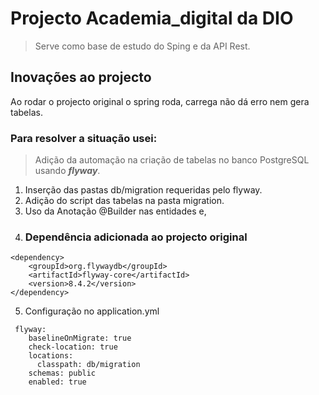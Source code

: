 # Projecto Academia_digital da DIO 
> Serve como base de estudo do Sping e da API Rest.
## Inovações ao projecto
Ao rodar o projecto original o spring roda, carrega não dá erro nem gera tabelas.
### Para resolver a situação usei:
> Adição da automação na criação de tabelas no banco PostgreSQL usando ***flyway***.
1. Inserção das pastas db/migration requeridas pelo flyway.
2. Adição do script das tabelas na pasta migration.
3. Uso da Anotação @Builder nas entidades e,
4. ### Dependência adicionada ao projecto original
```
<dependency>
    <groupId>org.flywaydb</groupId>
    <artifactId>flyway-core</artifactId>
    <version>8.4.2</version>
</dependency>
```
5. Configuração no application.yml
```
 flyway:
    baselineOnMigrate: true
    check-location: true
    locations:
      classpath: db/migration
    schemas: public
    enabled: true
```
